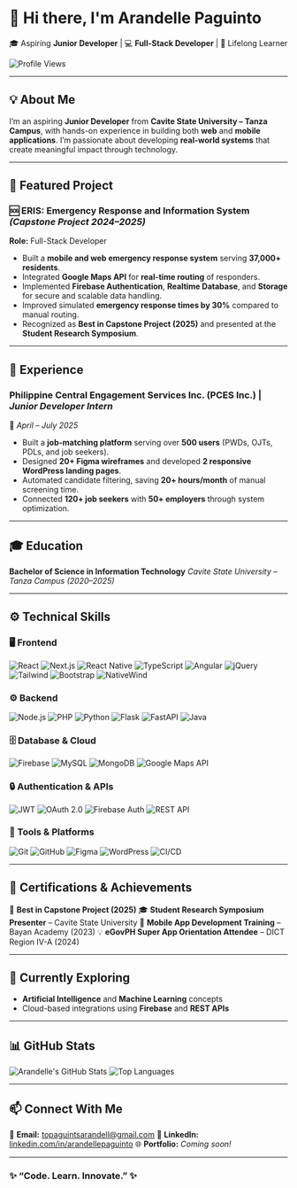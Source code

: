# 👋 Hi there, I'm **Arandelle Paguinto**

🎓 Aspiring **Junior Developer** | 💻 **Full-Stack Developer** | 🌱 Lifelong Learner

![Profile Views](https://komarev.com/ghpvc/?username=arandellepaguinto\&style=flat-square\&color=blue)

---

## 💡 About Me

I’m an aspiring **Junior Developer** from **Cavite State University – Tanza Campus**, with hands-on experience in building both **web** and **mobile applications**.
I’m passionate about developing **real-world systems** that create meaningful impact through technology.

---

## 🚀 Featured Project

### 🆘 ERIS: Emergency Response and Information System *(Capstone Project 2024–2025)*

**Role:** Full-Stack Developer

* Built a **mobile and web emergency response system** serving **37,000+ residents**.
* Integrated **Google Maps API** for **real-time routing** of responders.
* Implemented **Firebase Authentication**, **Realtime Database**, and **Storage** for secure and scalable data handling.
* Improved simulated **emergency response times by 30%** compared to manual routing.
* Recognized as **Best in Capstone Project (2025)** and presented at the **Student Research Symposium**.

---

## 💼 Experience

### Philippine Central Engagement Services Inc. (PCES Inc.) | *Junior Developer Intern*

📅 *April – July 2025*

* Built a **job-matching platform** serving over **500 users** (PWDs, OJTs, PDLs, and job seekers).
* Designed **20+ Figma wireframes** and developed **2 responsive WordPress landing pages**.
* Automated candidate filtering, saving **20+ hours/month** of manual screening time.
* Connected **120+ job seekers** with **50+ employers** through system optimization.

---

## 🎓 Education

**Bachelor of Science in Information Technology**
*Cavite State University – Tanza Campus (2020–2025)*

---

## ⚙️ Technical Skills

### 🖥️ Frontend

![React](https://img.shields.io/badge/React-20232A?style=flat\&logo=react\&logoColor=61DAFB)
![Next.js](https://img.shields.io/badge/Next.js-000000?style=flat\&logo=nextdotjs\&logoColor=white)
![React Native](https://img.shields.io/badge/React_Native-20232A?style=flat\&logo=react\&logoColor=61DAFB)
![TypeScript](https://img.shields.io/badge/TypeScript-3178C6?style=flat\&logo=typescript\&logoColor=white)
![Angular](https://img.shields.io/badge/Angular-DD0031?style=flat\&logo=angular\&logoColor=white)
![jQuery](https://img.shields.io/badge/jQuery-0769AD?style=flat\&logo=jquery\&logoColor=white)
![Tailwind](https://img.shields.io/badge/Tailwind_CSS-38B2AC?style=flat\&logo=tailwind-css\&logoColor=white)
![Bootstrap](https://img.shields.io/badge/Bootstrap-7952B3?style=flat\&logo=bootstrap\&logoColor=white)
![NativeWind](https://img.shields.io/badge/NativeWind-000000?style=flat\&logo=react\&logoColor=61DAFB)

### ⚙️ Backend

![Node.js](https://img.shields.io/badge/Node.js-339933?style=flat\&logo=nodedotjs\&logoColor=white)
![PHP](https://img.shields.io/badge/PHP-777BB4?style=flat\&logo=php\&logoColor=white)
![Python](https://img.shields.io/badge/Python-3776AB?style=flat\&logo=python\&logoColor=white)
![Flask](https://img.shields.io/badge/Flask-000000?style=flat\&logo=flask\&logoColor=white)
![FastAPI](https://img.shields.io/badge/FastAPI-009688?style=flat\&logo=fastapi\&logoColor=white)
![Java](https://img.shields.io/badge/Java-007396?style=flat\&logo=openjdk\&logoColor=white)

### 🗄️ Database & Cloud

![Firebase](https://img.shields.io/badge/Firebase-FFCA28?style=flat\&logo=firebase\&logoColor=black)
![MySQL](https://img.shields.io/badge/MySQL-4479A1?style=flat\&logo=mysql\&logoColor=white)
![MongoDB](https://img.shields.io/badge/MongoDB-4EA94B?style=flat\&logo=mongodb\&logoColor=white)
![Google Maps API](https://img.shields.io/badge/Google_Maps_API-4285F4?style=flat\&logo=googlemaps\&logoColor=white)

### 🔒 Authentication & APIs

![JWT](https://img.shields.io/badge/JWT-000000?style=flat\&logo=jsonwebtokens\&logoColor=white)
![OAuth 2.0](https://img.shields.io/badge/OAuth_2.0-3E8EDE?style=flat\&logo=oauth\&logoColor=white)
![Firebase Auth](https://img.shields.io/badge/Firebase_Auth-FFCA28?style=flat\&logo=firebase\&logoColor=black)
![REST API](https://img.shields.io/badge/REST_API-02569B?style=flat\&logo=postman\&logoColor=white)

### 🧰 Tools & Platforms

![Git](https://img.shields.io/badge/Git-F05032?style=flat\&logo=git\&logoColor=white)
![GitHub](https://img.shields.io/badge/GitHub-181717?style=flat\&logo=github\&logoColor=white)
![Figma](https://img.shields.io/badge/Figma-F24E1E?style=flat\&logo=figma\&logoColor=white)
![WordPress](https://img.shields.io/badge/WordPress-21759B?style=flat\&logo=wordpress\&logoColor=white)
![CI/CD](https://img.shields.io/badge/CI/CD-2088FF?style=flat\&logo=githubactions\&logoColor=white)

---

## 🧠 Certifications & Achievements

🏅 **Best in Capstone Project (2025)**
🎓 **Student Research Symposium Presenter** – Cavite State University
📱 **Mobile App Development Training** – Bayan Academy (2023)
💡 **eGovPH Super App Orientation Attendee** – DICT Region IV-A (2024)

---

## 🤖 Currently Exploring

* **Artificial Intelligence** and **Machine Learning** concepts
* Cloud-based integrations using **Firebase** and **REST APIs**

---

## 📊 GitHub Stats

![Arandelle's GitHub Stats](https://github-readme-stats.vercel.app/api?username=arandellepaguinto\&show_icons=true\&theme=tokyonight\&hide_border=true\&border_radius=8)
![Top Languages](https://github-readme-stats.vercel.app/api/top-langs/?username=arandellepaguinto\&layout=compact\&theme=tokyonight\&hide_border=true\&border_radius=8)

---

## 📫 Connect With Me

📧 **Email:** [topaguintsarandell@gmail.com](mailto:topaguintsarandell@gmail.com)
💼 **LinkedIn:** [linkedin.com/in/arandellepaguinto](https://www.linkedin.com/in/arandelle-paguinto-588237285/)
🌐 **Portfolio:** *Coming soon!*

---

### ✨ “Code. Learn. Innovate.” ✨
